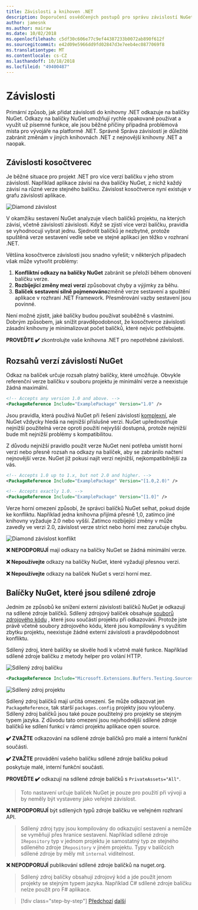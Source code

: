 ```yaml
---
title: Závislosti a knihoven .NET
description: Doporučení osvědčených postupů pro správu závislostí NuGet knihoven .NET.
author: jamesnk
ms.author: mairaw
ms.date: 10/02/2018
ms.openlocfilehash: c5df30c606e77c9ef44387233b0072ab890f612f
ms.sourcegitcommit: e42d09e5966dd9fd02847d3e7eeb4ec0877069f8
ms.translationtype: MT
ms.contentlocale: cs-CZ
ms.lasthandoff: 10/18/2018
ms.locfileid: "49400487"
---
```

# <a name="dependencies"></a>Závislosti

Primární způsob, jak přidat závislosti do knihovny .NET odkazuje na balíčky NuGet. Odkazy na balíčky NuGet umožňují rychle opakovaně používat a využít už písemné funkce, ale jsou běžné příčiny případná problémová místa pro vývojáře na platformě .NET. Správně Správa závislostí je důležité zabránit změnám v jiných knihovnách .NET z nejnovější knihovny .NET a naopak.

## <a name="diamond-dependencies"></a>Závislosti kosočtverec

Je běžné situace pro projekt .NET pro více verzí balíčku v jeho strom závislostí. Například aplikace závisí na dva balíčky NuGet, z nichž každý závisí na různé verze stejného balíčku. Závislost kosočtverce nyní existuje v grafu závislostí aplikace.

![Diamond závislost](./media/dependencies/diamond-dependency.png "Diamond závislostí")

V okamžiku sestavení NuGet analyzuje všech balíčků projektu, na kterých závisí, včetně závislostí závislosti. Když se zjistí více verzí balíčku, pravidla se vyhodnocují vybrat jednu. Sjednotit balíčků je nezbytné, protože spuštěná verze sestavení vedle sebe ve stejné aplikaci jen těžko v rozhraní .NET.

Většina kosočtverce závislosti jsou snadno vyřešit; v některých případech však může vytvořit problémy:

1. **Konfliktní odkazy na balíčky NuGet** zabránit se přeloží během obnovení balíčku verze.
2. **Rozbíjející změny mezi verzí** způsobovat chyby a výjimky za běhu.
3. **Balíček sestavení silně pojmenováno**změně verze sestavení a spuštění aplikace v rozhraní .NET Framework. Přesměrování vazby sestavení jsou povinné.

Není možné zjistit, jaké balíčky budou používat souběžně s vlastními. Dobrým způsobem, jak snížit pravděpodobnost, že kosočtverce závislosti zásadní knihovny je minimalizovat počet balíčků, které nejvíc potřebujete.

**PROVEĎTE ✔️** zkontrolujte vaše knihovna .NET pro nepotřebné závislosti.

## <a name="nuget-dependency-version-ranges"></a>Rozsahů verzí závislostí NuGet

Odkaz na balíček určuje rozsah platný balíčky, které umožňuje. Obvykle referenční verze balíčku v souboru projektu je minimální verze a neexistuje žádná maximální.

```xml
<!-- Accepts any version 1.0 and above. -->
<PackageReference Include="ExamplePackage" Version="1.0" />
```

Jsou pravidla, která používá NuGet při řešení závislostí [komplexní](/nuget/consume-packages/dependency-resolution), ale NuGet vždycky hledá na nejnižší příslušné verzi. NuGet upřednostňuje nejnižší použitelná verze oproti použití nejvyšší dostupná, protože nejnižší bude mít nejnižší problémy s kompatibilitou.

Z důvodu nejnižší pravidlo použít verze NuGet není potřeba umístit horní verzi nebo přesně rozsah na odkazy na balíček, aby se zabránilo načtení nejnovější verze. NuGet již pokusí najít verzi nejnižší, nejkompatibilnější za vás.

```xml
<!-- Accepts 1.0 up to 1.x, but not 2.0 and higher. -->
<PackageReference Include="ExamplePackage" Version="[1.0,2.0)" />

<!-- Accepts exactly 1.0. -->
<PackageReference Include="ExamplePackage" Version="[1.0]" />
```

Verze horní omezení způsobí, že správci balíčků NuGet selhat, pokud dojde ke konfliktu. Například jedna knihovna přijímá přesně 1,0, zatímco jiné knihovny vyžaduje 2.0 nebo vyšší. Zatímco rozbíjející změny v může zavedly ve verzi 2.0, závislost verze strict nebo horní mez zaručuje chybu.

![Diamond závislost konflikt](./media/dependencies/diamond-dependency-conflict.png "Diamond konflikt závislostí")

**❌ NEPODPORUJÍ** mají odkazy na balíčky NuGet se žádná minimální verze.

**❌ Nepoužívejte** odkazy na balíčky NuGet, které vyžadují přesnou verzi.

**❌ Nepoužívejte** odkazy na balíček NuGet s verzí horní mez.

## <a name="nuget-shared-source-packages"></a>Balíčky NuGet, které jsou sdílené zdroje

Jedním ze způsobů ke snížení externí závislosti balíčků NuGet je odkazují na sdílené zdroje balíčků. Sdílený zdrojový balíček obsahuje [souborů zdrojového kódu](/nuget/reference/nuspec#including-content-files) , které jsou součástí projektu při odkazování. Protože jste právě včetně soubory zdrojového kódu, které jsou kompilovány s využitím zbytku projektu, neexistuje žádné externí závislosti a pravděpodobnost konfliktu.

Sdílený zdroj, které balíčky se skvěle hodí k včetně malé funkce. Například sdílené zdroje balíčku z metody helper pro volání HTTP.

![Sdílený zdroj balíčku](./media/dependencies/shared-source-package.png "sdílené zdroje balíčku")

```xml
<PackageReference Include="Microsoft.Extensions.Buffers.Testing.Sources" PrivateAssets="All" Version="1.0" />
```

![Sdílený zdroj projektu](./media/dependencies/shared-source-project.png "sdílený zdrojový projekt")

Sdílený zdroj balíčků mají určitá omezení. Se může odkazovat jen `PackageReference`, tak starší `packages.config` projekty jsou vyloučeny. Sdílený zdroj balíčků jsou také pouze použitelný pro projekty se stejným typem jazyka. Z důvodu tato omezení jsou nejvhodnější sdílené zdroje balíčků ke sdílení funkcí v rámci projektu aplikace open source.

**✔️ ZVAŽTE** odkazování na sdílené zdroje balíčků pro malé a interní funkční součásti.

**✔️ ZVAŽTE** provádění vašeho balíčku sdílené zdroje balíčku pokud poskytuje malé, interní funkční součásti.

**PROVEĎTE ✔️** odkazují na sdílené zdroje balíčků s `PrivateAssets="All"`.

> Toto nastavení určuje balíček NuGet je pouze pro použití při vývoji a by neměly být vystaveny jako veřejné závislost.

**❌ NEPODPORUJÍ** být sdílených typů zdroje balíčku ve veřejném rozhraní API.

> Sdílený zdroj typy jsou kompilovány do odkazující sestavení a nemůže se vyměňují přes hranice sestavení. Například sdílené zdroje `IRepository` typ v jednom projektu je samostatný typ ze stejného sdíleného zdroje `IRepository` v jiném projektu. Typy v balíčcích sdílené zdroje by měly mít `internal` viditelnost.

**❌ NEPODPORUJÍ** publikování sdílené zdroje balíčků na nuget.org.

> Sdílený zdroj balíčky obsahují zdrojový kód a jde použít jenom projekty se stejným typem jazyka. Například C# sdílené zdroje balíčku nelze použít pro F# aplikace.

>[!div class="step-by-step"]
[Předchozí](./nuget.md)
[další](./sourcelink.md)
